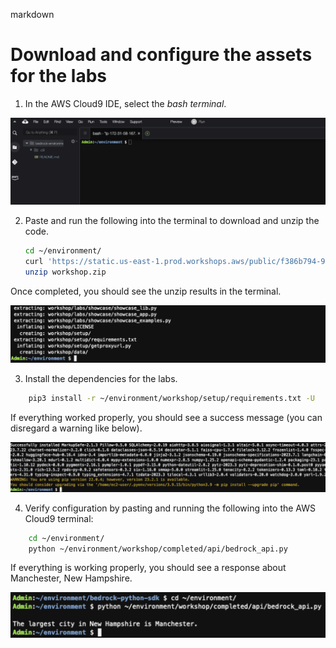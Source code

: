 markdown
# Download and configure the assets for the labs

1. In the AWS Cloud9 IDE, select the *bash terminal*.

![Bash Terminal](/Images/Lab_setup_image1.png)

2. Paste and run the following into the terminal to download and unzip the code.
    ```bash
    cd ~/environment/
    curl 'https://static.us-east-1.prod.workshops.aws/public/f386b794-934e-41f1-999f-750d1bb98bd0/assets/workshop.zip' 
    unzip workshop.zip
    ```
    
Once completed, you should see the unzip results in the terminal.

![Unzip Result](/Images/Lab_setup_image2.png)

3. Install the dependencies for the labs.
   
```bash
    pip3 install -r ~/environment/workshop/setup/requirements.txt -U
```

   If everything worked properly, you should see a success message (you can disregard a warning like below).

![Success Message](/Images/Lab_setup_image3.png)


4. Verify configuration by pasting and running the following into the AWS Cloud9 terminal:
   
```bash
    cd ~/environment/
    python ~/environment/workshop/completed/api/bedrock_api.py
```    
If everything is working properly, you should see a response about Manchester, New Hampshire.

![Final Result](/Images/Lab_setup_image4.png)
